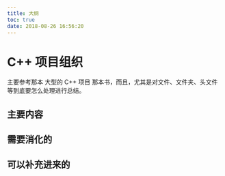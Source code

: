 ```yaml
---
title: 大纲
toc: true
date: 2018-08-26 16:56:20
---
```



# C++ 项目组织

主要参考那本 大型的 C++ 项目 那本书，而且，尤其是对文件、文件夹、头文件等到底要怎么处理进行总结。

## 主要内容



## 需要消化的


## 可以补充进来的
